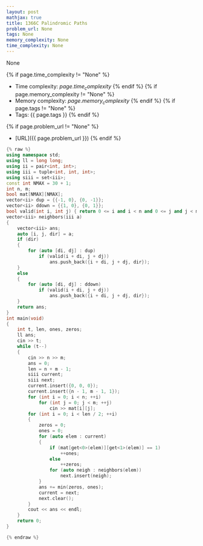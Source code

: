 ```yaml
---
layout: post
mathjax: true
title: 1366C Palindromic Paths
problem_url: None
tags: None
memory_complexity: None
time_complexity: None
---
```


None


{% if page.time_complexity != "None" %}
- Time complexity: ${{ page.time_complexity }}$
{% endif %}
{% if page.memory_complexity != "None" %}
- Memory complexity: ${{ page.memory_complexity }}$
{% endif %}
{% if page.tags != "None" %}
- Tags: {{ page.tags }}
{% endif %}

{% if page.problem_url != "None" %}
- [URL]({{ page.problem_url }})
{% endif %}

```cpp
{% raw %}
using namespace std;
using ll = long long;
using ii = pair<int, int>;
using iii = tuple<int, int, int>;
using siii = set<iii>;
const int NMAX = 30 + 1;
int n, m;
bool mat[NMAX][NMAX];
vector<ii> dup = {{-1, 0}, {0, -1}};
vector<ii> ddown = {{1, 0}, {0, 1}};
bool valid(int i, int j) { return 0 <= i and i < n and 0 <= j and j < m; }
vector<iii> neighbors(iii a)
{
    vector<iii> ans;
    auto [i, j, dir] = a;
    if (dir)
    {
        for (auto [di, dj] : dup)
            if (valid(i + di, j + dj))
                ans.push_back({i + di, j + dj, dir});
    }
    else
    {
        for (auto [di, dj] : ddown)
            if (valid(i + di, j + dj))
                ans.push_back({i + di, j + dj, dir});
    }
    return ans;
}
int main(void)
{
    int t, len, ones, zeros;
    ll ans;
    cin >> t;
    while (t--)
    {
        cin >> n >> m;
        ans = 0;
        len = n + m - 1;
        siii current;
        siii next;
        current.insert({0, 0, 0});
        current.insert({n - 1, m - 1, 1});
        for (int i = 0; i < n; ++i)
            for (int j = 0; j < m; ++j)
                cin >> mat[i][j];
        for (int i = 0; i < len / 2; ++i)
        {
            zeros = 0;
            ones = 0;
            for (auto elem : current)
            {
                if (mat[get<0>(elem)][get<1>(elem)] == 1)
                    ++ones;
                else
                    ++zeros;
                for (auto neigh : neighbors(elem))
                    next.insert(neigh);
            }
            ans += min(zeros, ones);
            current = next;
            next.clear();
        }
        cout << ans << endl;
    }
    return 0;
}

{% endraw %}
```